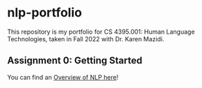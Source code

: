 # nlp-portfolio
This repository is my portfolio for CS 4395.001: Human Language Technologies, taken in Fall 2022 with Dr. Karen Mazidi.

## Assignment 0: Getting Started
You can find an [Overview of NLP here](Overview-Of-NLP.md)! 

